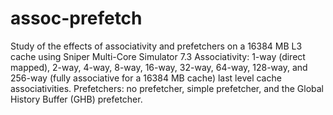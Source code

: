# assoc-prefetch
Study of the effects of associativity and prefetchers on a 16384 MB L3 cache using Sniper Multi-Core Simulator 7.3
Associativity: 1-way (direct mapped), 2-way, 4-way, 8-way, 16-way, 32-way, 64-way, 128-way, and 256-way (fully associative for a 16384 MB cache) last level cache associativities.
Prefetchers: no prefetcher, simple prefetcher, and the Global History Buffer (GHB) prefetcher.
